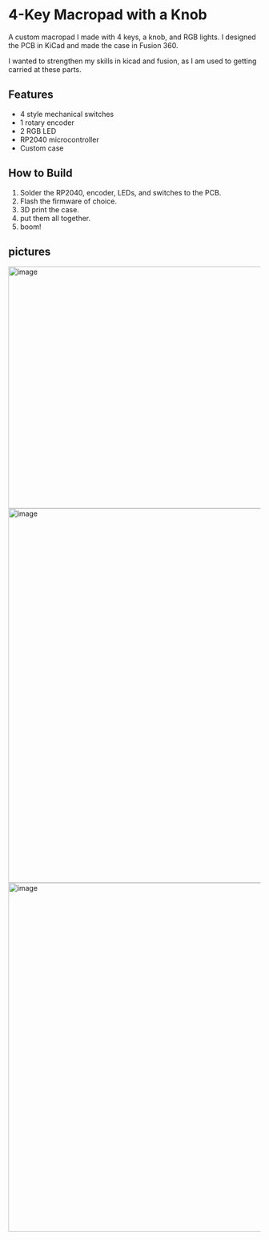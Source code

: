# 4-Key Macropad with a Knob

A custom macropad I made with 4 keys, a knob, and RGB lights. I designed the PCB in KiCad and made the case in Fusion 360.

I wanted to strengthen my skills in kicad and fusion, as I am used to getting carried at these parts.

## Features
- 4 style mechanical switches  
- 1 rotary encoder 
- 2 RGB LED 
- RP2040 microcontroller  
- Custom case




## How to Build
1. Solder the RP2040, encoder, LEDs, and switches to the PCB.  
2. Flash the firmware of choice. 
3. 3D print the case.
4. put them all together.
5. boom!

## pictures

<img width="1056" height="483" alt="image" src="https://github.com/user-attachments/assets/bc26abdd-a9d4-4cda-ba6c-b942016c00e8" />


<img width="763" height="748" alt="image" src="https://github.com/user-attachments/assets/75d10265-3a61-4c8c-9f98-0f5defbd09cf" />

<img width="667" height="697" alt="image" src="https://github.com/user-attachments/assets/74eb4644-7af7-4a12-a4a9-c735c4fa2fee" />
